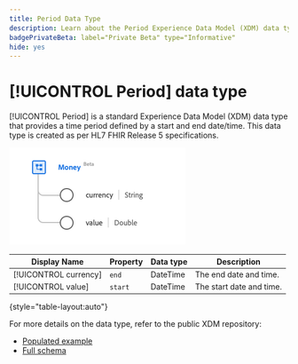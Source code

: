 ```yaml
---
title: Period Data Type
description: Learn about the Period Experience Data Model (XDM) data type.
badgePrivateBeta: label="Private Beta" type="Informative"
hide: yes
---
```

# [!UICONTROL Period] data type

[!UICONTROL Period] is a standard Experience Data Model (XDM) data type that provides a time period defined by a start and end date/time. This data type is created as per HL7 FHIR Release 5 specifications.

![Period data type structure](../../images/data-types/healthcare/money.png)

| Display Name | Property | Data type | Description |
| --- | --- | --- | --- |
| [!UICONTROL currency] | `end` | DateTime | The end date and time. |
| [!UICONTROL value] | `start` | DateTime | The start date and time. |

{style="table-layout:auto"}

For more details on the data type, refer to the public XDM repository:

* [Populated example](https://github.com/adobe/xdm/blob/master/extensions/industry/healthcare/fhir/datatypes/period.example.1.json)
* [Full schema](https://github.com/adobe/xdm/blob/master/extensions/industry/healthcare/fhir/datatypes/period.schema.json)
